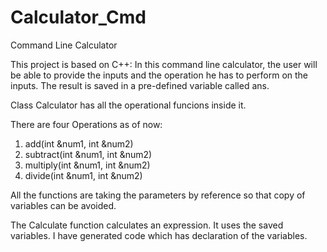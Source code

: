 # Calculator_Cmd
Command Line Calculator

This project is based on C++:
In this command line calculator, the user will be able to provide the inputs and the operation he has to perform on the inputs.
The result is saved in a pre-defined variable called ans. 

Class Calculator has all the operational funcions inside it.

There are four Operations as of now:
1. add(int &num1, int &num2)
2. subtract(int &num1, int &num2)
3. multiply(int &num1, int &num2)
4. divide(int &num1, int &num2)

All the functions are taking the parameters by reference so that copy of variables can be avoided.

The Calculate function calculates an expression. It uses the saved variables. I have generated code which has declaration of the variables.
